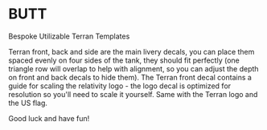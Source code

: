 # BUTT
Bespoke Utilizable Terran Templates

Terran front, back and side are the main livery decals, you can place them spaced evenly on four sides of the tank,
they should fit perfectly (one triangle row will overlap to help with alignment, so you can adjust the depth on front and back decals to hide them).
The Terran front decal contains a guide for scaling the relativity logo - the logo decal is optimized for resolution so you'll need to scale it yourself.
Same with the Terran logo and the US flag.

Good luck and have fun!
